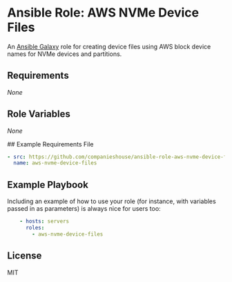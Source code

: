 # Ansible Role: AWS NVMe Device Files

An [Ansible Galaxy](https://galaxy.ansible.com/) role for creating device files using AWS block device names for NVMe devices and partitions.

## Requirements

*None*

## Role Variables

*None*

## Example Requirements File

```yml
- src: https://github.com/companieshouse/ansible-role-aws-nvme-device-files
  name: aws-nvme-device-files
```


## Example Playbook

Including an example of how to use your role (for instance, with variables passed in as parameters) is always nice for users too:

```yml
    - hosts: servers
      roles:
        - aws-nvme-device-files
```

## License

MIT
